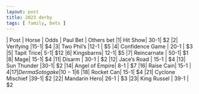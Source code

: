 ```yaml
---
layout: post
title: 2023 derby
tags: [ family, bets ]
---
```

| Post |	Horse | 	Odds | Paul	Bet | Others bet
|1|	Hit Show|	30-1|	$2
|2|	Verifying	|15-1|	$4
|3|	Two Phil’s	|12-1	| $5
|4|	Confidence Game	| 20-1 |	$3
|5|	Tapit Trice| 	5-1|	$12
|6|	Kingsbarns|	12-1|	$5
|7|	Reincarnate |	50-1|	$1
|8|	Mage|	15-1|	$4
|11|	Disarm |	30-1 |	$2
|12|	Jace’s Road	| 15-1 |	$4
|13|	Sun Thunder	|30-1| 	$2
|14|	Angel of Empire| 	8-1 |	$7
|16|	Raise Cain| 	15-1 |	$4
|17|	Derma Sotogake	|10-1 |$6
|18|	Rocket Can|	15-1|	$4
|21|  Cyclone Mischief  |39-1| $2
|22| Mandarin Hero| 26-1 | $3
|23| King Russel | 39-1 | $2
